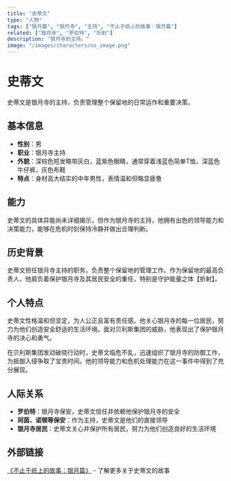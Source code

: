 ```yaml
---
title: "史蒂文"
type: "人物"
tags: ["银月篇", "银月寺", "主持", "不止于纸上的故事：银月篇"]
related: ["银月寺", "罗伯特", "折射"]
description: "银月寺的主持。"
image: "/images/characters/no_image.png"
---
```

# 史蒂文

史蒂文是银月寺的主持，负责管理整个保留地的日常运作和重要决策。

## 基本信息

- **性别**：男
- **职业**：银月寺主持
- **外貌**：深棕色短发略带灰白，蓝紫色眼睛，通常穿着浅蓝色简单T恤，深蓝色牛仔裤，灰色布鞋
- **特点**：身材高大结实的中年男性，表情温和但略显疲惫

## 能力

史蒂文的具体异能尚未详细揭示，但作为银月寺的主持，他拥有出色的领导能力和决策能力，能够在危机时刻保持冷静并做出合理判断。

## 历史背景

史蒂文担任银月寺主持的职务，负责整个保留地的管理工作。作为保留地的最高负责人，他肩负着保护银月寺及其居民安全的重任，特别是守护能量之体【折射】。

## 个人特点

史蒂文性格温和但坚定，为人公正且富有责任感。他关心银月寺的每一位居民，努力为他们创造安全舒适的生活环境。面对贝利斯集团的威胁，他表现出了保护银月寺的决心和勇气。

<div class="spoiler" data-source="《不止于纸上的故事：银月篇》破晓行动">
在贝利斯集团发动破晓行动时，史蒂文临危不乱，迅速组织了银月寺的防御工作，为抵御入侵争取了宝贵时间。他的领导能力和危机处理能力在这一事件中得到了充分展现。
</div>

## 人际关系

- **罗伯特**：银月寺保安，史蒂文信任并依赖他保护银月寺的安全
- **珂茵、诺顿等保安**：作为主持，史蒂文是他们的直接领导
- **银月寺居民**：史蒂文关心并保护所有居民，努力为他们创造良好的生活环境

## 外部链接

[《不止于纸上的故事：银月篇》](https://tobenot.itch.io/beyond-books) - 了解更多关于史蒂文的故事 